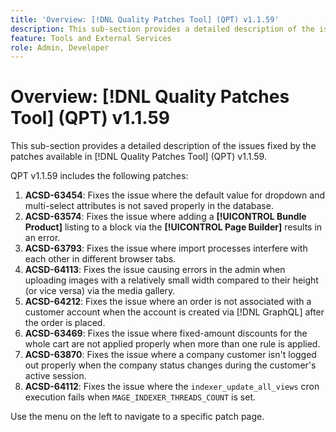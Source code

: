 ```yaml
---
title: 'Overview: [!DNL Quality Patches Tool] (QPT) v1.1.59'
description: This sub-section provides a detailed description of the issues fixed by the patches available in [!DNL Quality Patches Tool] (QPT) v1.1.59.
feature: Tools and External Services
role: Admin, Developer
---
```

# Overview: [!DNL Quality Patches Tool] (QPT) v1.1.59

This sub-section provides a detailed description of the issues fixed by the patches available in [!DNL Quality Patches Tool] (QPT) v1.1.59.

QPT v1.1.59 includes the following patches:

1. **ACSD-63454**: Fixes the issue where the default value for dropdown and multi-select attributes is not saved properly in the database.
1. **ACSD-63574**: Fixes the issue where adding a **[!UICONTROL Bundle Product]** listing to a block via the **[!UICONTROL Page Builder]** results in an error.
1. **ACSD-63793**: Fixes the issue where import processes interfere with each other in different browser tabs.
1. **ACSD-64113**: Fixes the issue causing errors in the admin when uploading images with a relatively small width compared to their height (or vice versa) via the media gallery.
1. **ACSD-64212**: Fixes the issue where an order is not associated with a customer account when the account is created via [!DNL GraphQL] after the order is placed.
1. **ACSD-63469**: Fixes the issue where fixed-amount discounts for the whole cart are not applied properly when more than one rule is applied.
1. **ACSD-63870**: Fixes the issue where a company customer isn't logged out properly when the company status changes during the customer's active session.
1. **ACSD-64112**: Fixes the issue where the `indexer_update_all_views` cron execution fails when `MAGE_INDEXER_THREADS_COUNT` is set.

Use the menu on the left to navigate to a specific patch page.
